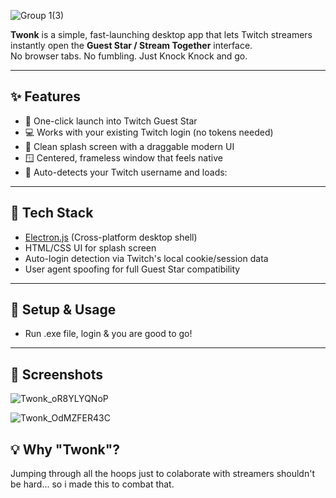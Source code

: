 ![Group 1(3)](https://github.com/user-attachments/assets/7013769a-ceec-46eb-89df-744b21dc55cf)


**Twonk** is a simple, fast-launching desktop app that lets Twitch streamers instantly open the **Guest Star / Stream Together** interface.  
No browser tabs. No fumbling. Just Knock Knock and go.

---

## ✨ Features

- 🚪 One-click launch into Twitch Guest Star
- 💻 Works with your existing Twitch login (no tokens needed)
- 🎉 Clean splash screen with a draggable modern UI
- 🪟 Centered, frameless window that feels native
- 🔄 Auto-detects your Twitch username and loads:


---

## 🧱 Tech Stack

- [Electron.js](https://www.electronjs.org/) (Cross-platform desktop shell)
- HTML/CSS UI for splash screen
- Auto-login detection via Twitch's local cookie/session data
- User agent spoofing for full Guest Star compatibility

---

## 🚀 Setup & Usage

- Run .exe file, login & you are good to go!

---

## 📸 Screenshots


![Twonk_oR8YLYQNoP](https://github.com/user-attachments/assets/89aec829-01a9-4eb4-8ff4-854e208290ff)

![Twonk_OdMZFER43C](https://github.com/user-attachments/assets/ad4b1d96-bce9-4866-ab60-32ec2ab6ee59)

## 💡 Why "Twonk"?

Jumping through all the hoops just to colaborate with streamers shouldn't be hard... so i made this to combat that.
